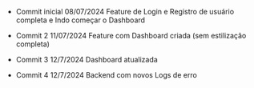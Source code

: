 - Commit inicial 08/07/2024
    Feature de Login e Registro de usuário completa e Indo começar o Dashboard

- Commit 2 11/07/2024
    Feature com Dashboard criada (sem estilização completa)

- Commit 3 12/7/2024
    Dashboard atualizada

- Commit 4 12/7/2024
    Backend com novos Logs de erro

